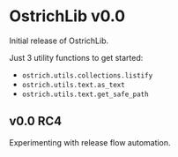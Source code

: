 # OstrichLib v0.0

Initial release of OstrichLib.

Just 3 utility functions to get started:

- `ostrich.utils.collections.listify`
- `ostrich.utils.text.as_text`
- `ostrich.utils.text.get_safe_path`

## v0.0 RC4

Experimenting with release flow automation.
